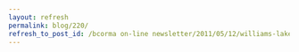 ```yaml
---
layout: refresh
permalink: blog/220/
refresh_to_post_id: /bcorma on-line newsletter/2011/05/12/williams-lake-dirty-knobby-weekend-coming-up
---
```

